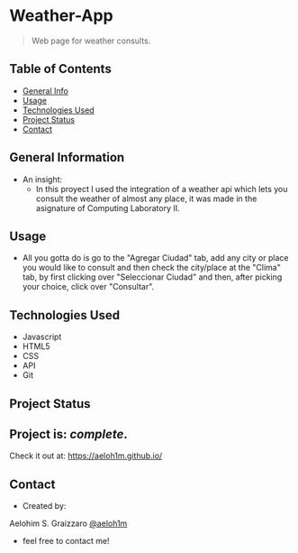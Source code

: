 # Weather-App

> Web page for weather consults. <br />

## Table of Contents
* [General Info](#general-information)
* [Usage](#usage)
* [Technologies Used](#technologies-used)
* [Project Status](#project-status)
* [Contact](#contact)

## General Information
-  An insight: <br />
    - In this proyect I used the integration of a weather api which lets you consult the weather of almost any place, it was made in the asignature of Computing Laboratory II.
    
## Usage
 - All you gotta do is go to the "Agregar Ciudad" tab, add any city or place you would like to consult and then check the city/place at the "Clima" tab, by first clicking over "Seleccionar Ciudad" and then, after picking your choice, click over "Consultar".

## Technologies Used
- Javascript
- HTML5
- CSS
- API
- Git


## Project Status
Project is: _complete_.
-
Check it out at: https://aeloh1m.github.io/
    
## Contact
- Created by: 

Aelohim S. Graizzaro [@aeloh1m](https://github.com/aeloh1m) <br />

- feel free to contact me!
